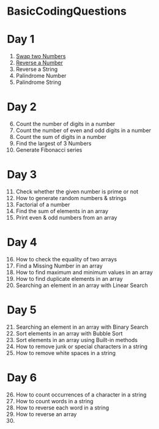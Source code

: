 # BasicCodingQuestions

# Day 1
1. [Swap two Numbers](https://github.com/kartik2828/BasicCodingQuestions/blob/main/Solutions/src/Day1/swapTwoNumbers.java)
2. [Reverse a Number](https://github.com/kartik2828/BasicCodingQuestions/blob/main/Solutions/src/Day1/reverseANumber.java) 
3. Reverse a String 
4. Palindrome Number 
5. Palindrome String

# Day 2
6. Count the number of digits in a number 
7. Count the number of even and odd digits in a number 
8. Count the sum of digits in a number 
9. Find the largest of 3 Numbers 
10. Generate Fibonacci series

# Day 3
11. Check whether the given number is prime or not
12. How to generate random numbers & strings 
13. Factorial of a number 
14. Find the sum of elements in an array 
15. Print even & odd numbers from an array

# Day 4
16. How to check the equality of two arrays 
17. Find a Missing Number in an array 
18. How to find maximum and minimum values in an array 
19. How to find duplicate elements in an array 
20. Searching an element in an array with Linear Search

# Day 5
21. Searching an element in an array with Binary Search 
22. Sort elements in an array with Bubble Sort 
23. Sort elements in an array using Built-in methods 
24. How to remove junk or special characters in a string 
25. How to remove white spaces in a string

# Day 6    
26. How to count occurrences of a character in a string 
27. How to count words in a string 
28. How to reverse each word in a string 
29. How to reverse an array
30. 

